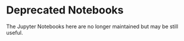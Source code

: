 # **Deprecated Notebooks**

The Jupyter Notebooks here are no longer maintained but may be still useful.
